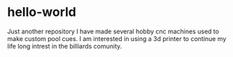 # hello-world
Just another repository
I have made several hobby cnc machines used to make custom pool cues.
I am interested in using a 3d printer to continue my life long intrest in the billiards comunity.
